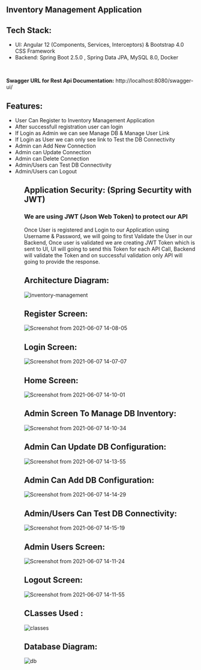 Inventory Management Application
--------------------------------

Tech Stack:
----------
<ul>
<li>UI: Angular 12 (Components, Services, Interceptors) & Bootstrap 4.0 CSS Framework</li>
<li>Backend: Spring Boot 2.5.0 , Spring Data JPA, MySQL 8.0, Docker</li>
</ul>

<br>

<b>Swagger URL for Rest Api Documentation:</b> http://localhost:8080/swagger-ui/

Features:
--------
<ul>
  <li>User Can Register to Inventory Management Application</li>
  <li>After successfull registration user can login </li>
  <li>If Login as Admin we can see Manage DB & Manage User Link</li>
  <li>If Login as User we can only see link to Test the DB Connectivity</li>
  <li>Admin can Add New Connection</li>
  <li>Admin can Update Connection</li>
  <li>Admin can Delete Connection</li>
  <li>Admin/Users can Test DB Connectivity</li>
  <li>Admin/Users can Logout</li>
<ul>

  
Application Security: (Spring Securtity with JWT)
-------------------------------------------------
<h3> We are using JWT (Json Web Token) to protect our API</h3>
<p>Once User is registered and Login to our Application using Username & Password, we will going to first Validate the User in our Backend, Once user is validated we are creating JWT Token which is sent to UI, UI will going to send this Token for each API Call, Backend will validate the Token and on successful validation only API will going to provide the response.</p>
  
  
Architecture Diagram:
---------------------
![inventory-management](https://user-images.githubusercontent.com/84853770/120985560-5b436800-c799-11eb-8f62-47ca30cc0c35.png)
  
  
Register Screen:
---------------
![Screenshot from 2021-06-07 14-08-05](https://user-images.githubusercontent.com/84853770/120986046-d016a200-c799-11eb-8cca-025c540484a4.png)


Login Screen:
-------------
![Screenshot from 2021-06-07 14-07-07](https://user-images.githubusercontent.com/84853770/120985928-b5442d80-c799-11eb-8527-b7da692d2480.png)


Home Screen:
-----------
![Screenshot from 2021-06-07 14-10-01](https://user-images.githubusercontent.com/84853770/120986318-166c0100-c79a-11eb-8484-3a8057479146.png)


Admin Screen To Manage DB Inventory:
------------------------------------
![Screenshot from 2021-06-07 14-10-34](https://user-images.githubusercontent.com/84853770/120986418-31d70c00-c79a-11eb-9011-5ea41aed37e5.png)


Admin Can Update DB Configuration:
----------------------------------
![Screenshot from 2021-06-07 14-13-55](https://user-images.githubusercontent.com/84853770/120986818-9befb100-c79a-11eb-84b1-138f00cc7f69.png)


Admin Can Add DB Configuration:
------------------------------------
![Screenshot from 2021-06-07 14-14-29](https://user-images.githubusercontent.com/84853770/120986907-b164db00-c79a-11eb-8692-8e56b4858987.png)


Admin/Users Can Test DB Connectivity:
----------------------------------
![Screenshot from 2021-06-07 14-15-19](https://user-images.githubusercontent.com/84853770/120987016-cd687c80-c79a-11eb-8b02-e397139ac2e1.png)



Admin Users Screen:
-------------------
![Screenshot from 2021-06-07 14-11-24](https://user-images.githubusercontent.com/84853770/120986496-4ca98080-c79a-11eb-90be-f3ea86cf4c52.png)


Logout Screen:
--------------
![Screenshot from 2021-06-07 14-11-55](https://user-images.githubusercontent.com/84853770/120986581-5fbc5080-c79a-11eb-9216-877426064fb1.png)


CLasses Used :
-------------
![classes](https://user-images.githubusercontent.com/84853770/121001228-b466c800-c7a8-11eb-8bb4-b597072080c4.png)

Database Diagram:
----------------
![db](https://user-images.githubusercontent.com/84853770/121001471-f3951900-c7a8-11eb-829a-889b53372369.png)
  
  
  
  
